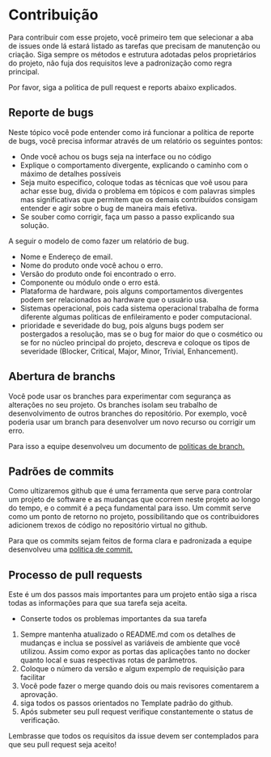 # Contribuição

Para contribuir com esse projeto, você primeiro tem que selecionar a aba de issues onde lá estará listado as tarefas que precisam de manutenção ou criação. Siga sempre os métodos e estrutura adotadas pelos proprietários do projeto, não fuja dos requisitos leve a padronização como regra principal.


Por favor, siga a politica de pull request e reports abaixo explicados. 

## Reporte de bugs 

Neste tópico você pode entender como irá funcionar a política de reporte de bugs, você precisa informar através de um relatório os seguintes pontos:

- Onde você achou os bugs seja na interface ou no código
- Explique o comportamento divergente, explicando o caminho com o máximo de detalhes possíveis
- Seja muito especifico, coloque todas as técnicas que voê usou para achar esse bug, divida o problema em tópicos e com palavras simples mas significativas que permitem que os demais contribuídos consigam entender e agir sobre o bug de maneira mais efetiva.
- Se souber como corrigir, faça um passo a passo explicando sua solução.


A seguir o modelo de como fazer um relatório de bug.

- Nome e Endereço de email.
- Nome do produto onde você achou o erro.
- Versão do produto onde foi encontrado o erro.
- Componente ou módulo onde o erro está.
- Plataforma de hardware, pois alguns comportamentos divergentes podem ser relacionados ao hardware que o usuário usa.
- Sistemas operacional, pois cada sistema operacional trabalha de forma diferente algumas politicas de enfileiramento e poder computacional.
- prioridade e severidade do bug, pois alguns bugs podem ser postergados a resolução, mas se o bug for maior do que o cosmético ou se for no núcleo principal do projeto, descreva e coloque os tipos de severidade (Blocker, Critical, Major, Minor, Trivial, Enhancement).

## Abertura de branchs

Você pode usar os branches para experimentar com segurança as alterações no seu projeto. Os branches isolam seu trabalho de desenvolvimento de outros branches do repositório. Por exemplo, você poderia usar um branch para desenvolver um novo recurso ou corrigir um erro. 

Para isso a equipe desenvolveu um documento de [politicas de branch.](https://github.com/UnBArqDsw2022-1/2022.1_G4_FluxoAgil/blob/main/policies/branch_policy.md)


## Padrões de commits 

Como ultizaremos github que é  uma ferramenta que serve para controlar um projeto de software e as mudanças que ocorrem neste projeto ao longo do tempo, e o commit é a peça fundamental para isso. Um commit serve como um ponto de retorno no projeto, possibilitando que os contribuidores adicionem trexos de código no repositório virtual no github. 

Para que os commits sejam feitos de forma clara e padronizada a equipe desenvolveu uma [politica de commit.](https://github.com/UnBArqDsw2022-1/2022.1_G4_FluxoAgil/blob/main/policies/commit.md)

## Processo de pull requests 

Este é um dos passos mais importantes para um projeto então siga a risca todas as informações para que sua tarefa seja aceita.

- Conserte todos os problemas importantes da sua tarefa 

1. Sempre mantenha atualizado o README.md com os detalhes de mudanças e inclua se possível as variáveis de ambiente que você utilizou. Assim como expor as portas das aplicações tanto no docker quanto local e suas respectivas rotas de parâmetros. 
2. Coloque o número da versão e algum expemplo de requisição para facilitar 
3. Você pode fazer o merge quando dois ou mais revisores comentarem a aprovação.
4. siga todos os passos orientados no Template padrão do github.
5. Após submeter seu pull request verifique constantemente o status de verificação. 

Lembrasse que todos os requisitos da issue devem ser contemplados para que seu pull request seja aceito! 
